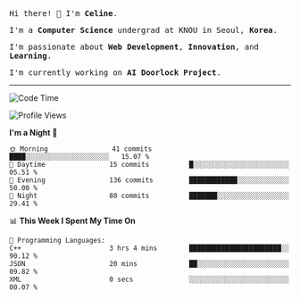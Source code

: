 <p><samp>Hi there! 👋 I'm <b>Celine</b>.</samp></p>
<p><samp>I'm a <b>Computer Science</b> undergrad at KNOU in Seoul, <b>Korea</b>.</samp></p>
<p><samp>I'm passionate about <b>Web Development</b>, <b>Innovation</b>, and <b>Learning</b>.</samp></p>
<p><samp>I'm currently working on <b>AI Doorlock Project</b>.</samp></p>
<hr>

<!--START_SECTION:celine-->
![Code Time](http://img.shields.io/badge/Code%20Time-60%20hrs%2052%20mins-blue)

![Profile Views](http://img.shields.io/badge/Profile%20Views-0-blue)

**I'm a Night 🦉** 

```text
🌞 Morning                41 commits          ████░░░░░░░░░░░░░░░░░░░░░   15.07 % 
🌆 Daytime                15 commits          █░░░░░░░░░░░░░░░░░░░░░░░░   05.51 % 
🌃 Evening                136 commits         ████████████░░░░░░░░░░░░░   50.00 % 
🌙 Night                  80 commits          ███████░░░░░░░░░░░░░░░░░░   29.41 % 
```


📊 **This Week I Spent My Time On** 

```text
💬 Programming Languages: 
C++                      3 hrs 4 mins        ███████████████████████░░   90.12 % 
JSON                     20 mins             ██░░░░░░░░░░░░░░░░░░░░░░░   09.82 % 
XML                      0 secs              ░░░░░░░░░░░░░░░░░░░░░░░░░   00.07 % 
```


<!--END_SECTION:celine-->
